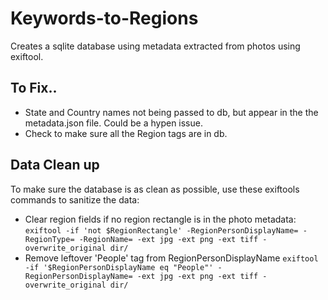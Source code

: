 # Keywords-to-Regions
Creates a sqlite database using metadata extracted from photos using exiftool.

## To Fix..
- State and Country names not being passed to db, but appear in the the metadata.json file. Could be a hypen issue.
- Check to make sure all the Region tags are in db.

## Data Clean up
To make sure the database is as clean as possible, use these exiftools commands to sanitize the data:

- Clear region fields if no region rectangle is in the photo metadata:
```exiftool -if 'not $RegionRectangle' -RegionPersonDisplayName= -RegionType= -RegionName= -ext jpg -ext png -ext tiff -overwrite_original dir/```
- Remove leftover 'People' tag from RegionPersonDisplayName
```exiftool -if '$RegionPersonDisplayName eq "People"' -RegionPersonDisplayName= -ext jpg -ext png -ext tiff -overwrite_original dir/```
